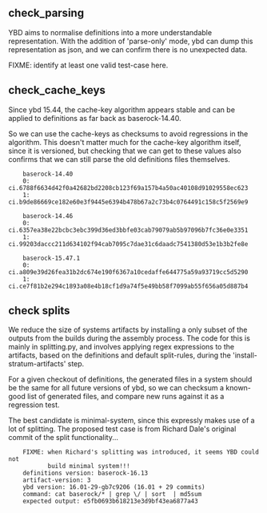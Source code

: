 check_parsing
-------------
YBD aims to normalise definitions into a more understandable representation.
With the addition of 'parse-only' mode, ybd can dump this representation as
json, and we can confirm there is no unexpected data.

FIXME: identify at least one valid test-case here.

check_cache_keys
----------------
Since ybd 15.44, the cache-key algorithm appears stable and can be
applied to definitions as far back as baserock-14.40.

So we can use the cache-keys as checksums to avoid regressions in the
algorithm. This doesn't matter much for the cache-key algorithm itself,
since it is versioned, but checking that we can get to these values also
confirms that we can still parse the old definitions files themselves.

```
    baserock-14.40
    0: ci.6788f6634d42f0a42682bd2208cb123f69a157b4a50ac40108d91029558ec623
    1: ci.b9de86669ce182e60e3f9445e6394b478b67a2c73b4c0764491c158c5f2569e9

    baserock-14.46
    0: ci.6357ea38e22bcbc3ebc399d36ed3bbfe03cab79079ab5b97096b7fc36e0e3351
    1: ci.99203daccc211d634102f94cab7095c7dae31c6daadc7541380d53e1b3b2fe8e

    baserock-15.47.1
    0: ci.a809e39d26fea31b2dc674e190f6367a10cedaffe644775a59a93719cc5d5290
    1: ci.ce7f81b2e294c1893a08e4b18cf1d9a74f5e49bb58f7099ab55f656a05d887b4
```

check splits
------------
We reduce the size of systems artifacts by installing a only subset of the
outputs from the builds during the assembly process. The code for this
is mainly in splitting.py, and involves applying regex expressions to the
artifacts, based on the definitions and default split-rules, during the
'install-stratum-artifacts' step.

For a given checkout of definitions, the generated files in a system should
be the same for all future versions of ybd, so we can checksum a known-good
list of generated files, and compare new runs against it as a regression test.

The best candidate is minimal-system, since this expressly makes use of a lot
of splitting. The proposed test case is from Richard Dale's original commit
of the split functionality...

```
    FIXME: when Richard's splitting was introduced, it seems YBD could not
           build minimal system!!!
    definitions version: baserock-16.13
    artifact-version: 3
    ybd version: 16.01-29-gb7c9206 (16.01 + 29 commits)
    command: cat baserock/* | grep \/ | sort  | md5sum
    expected output: e5fb0693b618213e3d9bf43ea6877a43
```
